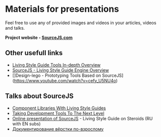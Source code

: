 # Materials for presentations

Feel free to use any of provided images and videos in your articles, videos and talks.

**Project website - [SourceJS.com](http://sourcejs.com)**

## Other usefull links

* [Living Style Guide Tools In-depth Overview](https://medium.com/@operatino/living-style-guide-tools-in-depth-overview-28cfffb92d05)
* [SourceJS - Living Style Guide Engine Overview](https://www.youtube.com/watch?v=y4KHmX8vCc0)
* []Design-lego - Prototyping Tools Based on SourceJS](https://www.youtube.com/watch?v=cefy_U5NU4o)

## Talks about SourceJS

* [Component Libraries With Living Style Guides](https://www.youtube.com/watch?v=Fr23VpM6wl4)
* [Taking Development Tools To The Next Level](https://www.youtube.com/watch?v=cMIad0zl00I)
* [Online presentation of SourceJS](https://www.youtube.com/watch?v=ukFeZnJjrLs&feature=youtu.be&list=PL20zJcC2wnX7RY1CDrKLhSvYxEe6jtMbB) - Living Style Guide on Steroids (RU with EN subs)
* [Документирование вёрстки по-взрослому](https://www.youtube.com/watch?v=3HNW5Bru0Ws)
